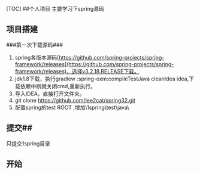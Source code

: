 [TOC]
##个人项目
主要学习下spring源码

## 项目搭建
###第一次下载源码### 
1. spring各版本源码[https://github.com/spring-projects/spring-framework/releases](https://github.com/spring-projects/spring-framework/releases)，选择v3.2.18.RELEASE下载。
2. jdk1.8下载，执行gradlew :spring-oxm:compileTestJava cleanIdea idea,下载依赖中断就关闭cmd,重新执行。
3. 导入IDEA。直接打开文件夹。
4. git clone https://github.com/lee2cat/spring32.git
5. 配置spring的test ROOT ,增加\1spring\test\java\

## 提交##
只提交1spring目录


## 开始 ##
